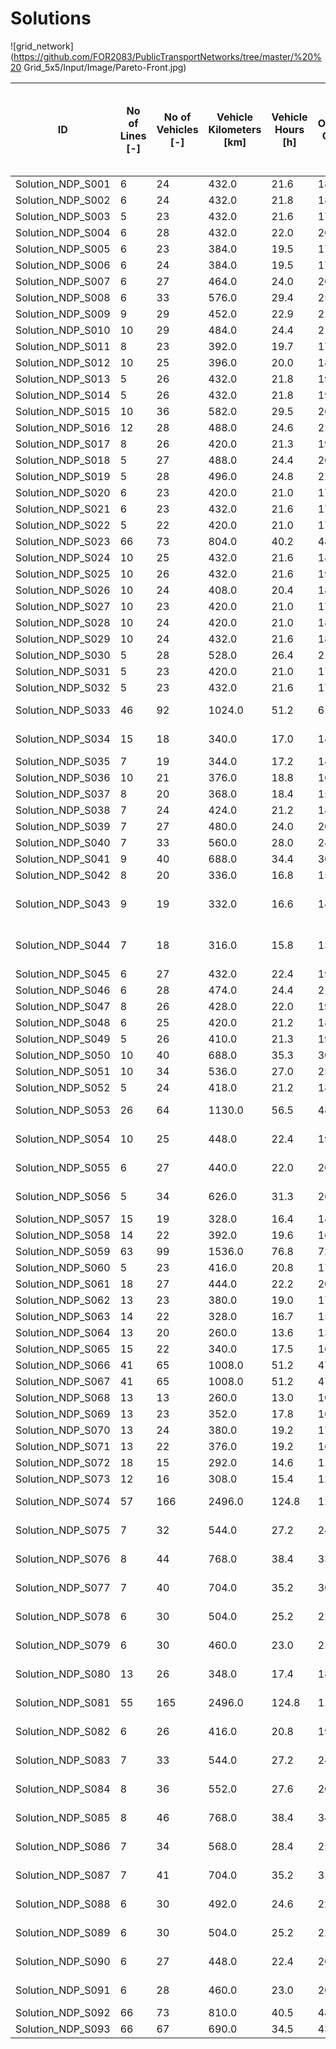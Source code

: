 # Solutions

![grid_network](https://github.com/FOR2083/PublicTransportNetworks/tree/master/%20%20 Grid_5x5/Input/Image/Pareto-Front.jpg)

| ID				| No of Lines [-]	| No of Vehicles [-]	| Vehicle Kilometers [km]	| Vehicle Hours [h]	| Operating Cost [$]	| Mean Perceived Journey Time [min] (Shortest Path)	| Solution Title
| ---				| ---				| ---					| ---						| ---				| ---					| ---												| ---
|Solution_NDP_S001	|6	|24	|432.0	|21.6	|1848.0	|21.3	|P_1_1	|
|Solution_NDP_S002	|6	|24	|432.0	|21.8	|1848.0	|20.9	|P_1_2	|
|Solution_NDP_S003	|5	|23	|432.0	|21.6	|1798.0	|22.8	|P_2_1	|
|Solution_NDP_S004	|6	|28	|432.0	|22.0	|2048.0	|21.0	|A_1_1	|
|Solution_NDP_S005	|6	|23	|384.0	|19.5	|1726.0	|20.7	|A_1_2	|
|Solution_NDP_S006	|6	|24	|384.0	|19.5	|1776.0	|20.8	|A_1_2_2Freq	|
|Solution_NDP_S007	|6	|27	|464.0	|24.0	|2046.0	|25.7	|A_1_3	|
|Solution_NDP_S008	|6	|33	|576.0	|29.4	|2514.0	|25.2	|A_1_3_2Freq	|
|Solution_NDP_S009	|9	|29	|452.0	|22.9	|2128.0	|21.8	|A_1_4	|
|Solution_NDP_S010	|10	|29	|484.0	|24.4	|2176.0	|21.0	|A_1_4_2Freq	|
|Solution_NDP_S011	|8	|23	|392.0	|19.7	|1738.0	|19.5	|A_1_5	|
|Solution_NDP_S012	|10	|25	|396.0	|20.0	|1844.0	|19.5	|A_1_5_2Freq	|
|Solution_NDP_S013	|5	|26	|432.0	|21.8	|1948.0	|22.4	|A_2_1	|
|Solution_NDP_S014	|5	|26	|432.0	|21.8	|1948.0	|22.4	|A_2_2	|
|Solution_NDP_S015	|10	|36	|582.0	|29.5	|2673.0	|20.4	|A_2_3	|
|Solution_NDP_S016	|12	|28	|488.0	|24.6	|2132.0	|21.7	|A_2_4	|
|Solution_NDP_S017	|8	|26	|420.0	|21.3	|1930.0	|20.4	|A_2_5	|
|Solution_NDP_S018	|5	|27	|488.0	|24.4	|2082.0	|21.0	|P_1_3	|
|Solution_NDP_S019	|5	|28	|496.0	|24.8	|2144.0	|21.1	|P_1_4	|
|Solution_NDP_S020	|6	|23	|420.0	|21.0	|1780.0	|21.5	|P_1_5	|
|Solution_NDP_S021	|6	|23	|432.0	|21.6	|1798.0	|21.2	|P_1_6	|
|Solution_NDP_S022	|5	|22	|420.0	|21.0	|1730.0	|24.0	|P2.1703271140-CLi-22Fzge	|
|Solution_NDP_S023	|66	|73	|804.0	|40.2	|4856.0	|15.4	|P_1_8	|
|Solution_NDP_S024	|10	|25	|432.0	|21.6	|1898.0	|23.0	|Liniennetz1	|
|Solution_NDP_S025	|10	|26	|432.0	|21.6	|1948.0	|21.4	|Optimierung1.1	|
|Solution_NDP_S026	|10	|24	|408.0	|20.4	|1812.0	|21.0	|Optimierung1.2	|
|Solution_NDP_S027	|10	|23	|420.0	|21.0	|1780.0	|21.4	|Optimierung1.3	|
|Solution_NDP_S028	|10	|24	|420.0	|21.0	|1830.0	|20.9	|Optimierung1.2.1	|
|Solution_NDP_S029	|10	|24	|432.0	|21.6	|1848.0	|21.1	|Optimierung1.3.1	|
|Solution_NDP_S030	|5	|28	|528.0	|26.4	|2192.0	|22.2	|Liniennetz2	|
|Solution_NDP_S031	|5	|23	|420.0	|21.0	|1780.0	|22.2	|Optimierung3.1	|
|Solution_NDP_S032	|5	|23	|432.0	|21.6	|1798.0	|22.0	|Optimierung3.2	|
|Solution_NDP_S033	|46	|92	|1024.0	|51.2	|6136.0	|15.4	|Tree_K_P_2_dir_MATCH_vs-first	|
|Solution_NDP_S034	|15	|18	|340.0	|17.0	|1410.0	|19.3	|Tree_P_1_mult-cost-dir_MATCH_0.2_vs-first	|
|Solution_NDP_S035	|7	|19	|344.0	|17.2	|1466.0	|24.2	|P2.1709070715-CLi-19Fzge	|
|Solution_NDP_S036	|10	|21	|376.0	|18.8	|1614.0	|24.8	|P2.1709101115-CLi-21Fzge	|
|Solution_NDP_S037	|8	|20	|368.0	|18.4	|1552.0	|25.1	|P2.1709121430-CLi-20Fzge	|
|Solution_NDP_S038	|7	|24	|424.0	|21.2	|1836.0	|19.9	|P2.1709121600-CLi-24Fzge	|
|Solution_NDP_S039	|7	|27	|480.0	|24.0	|2070.0	|19.5	|P2.1709111630-CLi-27Fzge	|
|Solution_NDP_S040	|7	|33	|560.0	|28.0	|2490.0	|18.6	|P2.1709111720-CLi-33Fzge	|
|Solution_NDP_S041	|9	|40	|688.0	|34.4	|3032.0	|17.5	|P2.1709111430-CLi-43Fzge	|
|Solution_NDP_S042	|8	|20	|336.0	|16.8	|1504.0	|25.2	|P2.1710281645-CLi-20Fzge	|
|Solution_NDP_S043	|9	|19	|332.0	|16.6	|1448.0	|23.8	|ZIB-GitterBaum1.sol.1711160900-CLi-19Fzge	|
|Solution_NDP_S044	|7	|18	|316.0	|15.8	|1374.0	|23.3	|ZIB-GitterBaum1.sol.1711160845-CLi-18Fzge	|
|Solution_NDP_S045	|6	|27	|432.0	|22.4	|1998.0	|21.2	|A_1_2_free_system_frequencies	|
|Solution_NDP_S046	|6	|28	|474.0	|24.4	|2111.0	|25.8	|A_1_3_free_system_frequencies	|
|Solution_NDP_S047	|8	|26	|428.0	|22.0	|1942.0	|53620.6	|A_1_4_free_system_frequencies	|
|Solution_NDP_S048	|6	|25	|420.0	|21.2	|1880.0	|21.0	|A_1_5_free_system_frequencies	|
|Solution_NDP_S049	|5	|26	|410.0	|21.3	|1915.0	|22.7	|A_2_2_free_system_frequencies	|
|Solution_NDP_S050	|10	|40	|688.0	|35.3	|3032.0	|20.4	|A_2_3_free_system_frequencies	|
|Solution_NDP_S051	|10	|34	|536.0	|27.0	|2504.0	|23.0	|A_2_4_free_system_frequencies	|
|Solution_NDP_S052	|5	|24	|418.0	|21.2	|1827.0	|22.5	|A_2_5_free_system_frequencies	|
|Solution_NDP_S053	|26	|64	|1130.0	|56.5	|4895.0	|15.6	|Tree_K_P_2_dir_MATCH_vs-first_free_sf	|
|Solution_NDP_S054	|10	|25	|448.0	|22.4	|1922.0	|19.7	|Tree_P_1_mult-cost-dir_MATCH_0.2_vs-first_sf_2	|
|Solution_NDP_S055	|6	|27	|440.0	|22.0	|2010.0	|20.5	|Tree_P_1_mult-cost-dir_MATCH_0.2_vs-first_sf_3	|
|Solution_NDP_S056	|5	|34	|626.0	|31.3	|2639.0	|20.3	|Tree_P_1_mult-cost-dir_MATCH_0.2_vs-first_sf_5	|
|Solution_NDP_S057	|15	|19	|328.0	|16.4	|1442.0	|19.3	|A_1_4_1_2_1-vs-first	|
|Solution_NDP_S058	|14	|22	|392.0	|19.6	|1688.0	|17.0	|A_3b_9_3-0.5-_2_1-vs-first	|
|Solution_NDP_S059	|63	|99	|1536.0	|76.8	|7254.0	|15.4	|A_3r_4_2_2_1-vs-first	|
|Solution_NDP_S060	|5	|23	|416.0	|20.8	|1774.0	|20.4	|A_3r_5_1_2_1-vs-first	|
|Solution_NDP_S061	|18	|27	|444.0	|22.2	|2016.0	|16.1	|A_3r_9_3-0.3-_2_1-vs-first	|
|Solution_NDP_S062	|13	|23	|380.0	|19.0	|1720.0	|17.1	|A_3r_9_3-0.5-_2_1-vs-first	|
|Solution_NDP_S063	|14	|22	|328.0	|16.7	|1592.0	|19.2	|A_2r_4_1_1_1	|
|Solution_NDP_S064	|13	|20	|260.0	|13.6	|1390.0	|19.3	|A_3r_9_3-0.3-_3_1	|
|Solution_NDP_S065	|15	|22	|340.0	|17.5	|1610.0	|18.9	|A_5_7_3-0.2-_3_1	|
|Solution_NDP_S066	|41	|65	|1008.0	|51.2	|4762.0	|15.4	|A_5_9_2_3_1	|
|Solution_NDP_S067	|41	|65	|1008.0	|51.2	|4762.0	|15.4	|A_5_9_2_3_2	|
|Solution_NDP_S068	|13	|13	|260.0	|13.0	|1040.0	|20.6	|A_4_0_4_2_2	|
|Solution_NDP_S069	|13	|23	|352.0	|17.8	|1678.0	|20.0	|A_3r_7_1_3_1	|
|Solution_NDP_S070	|13	|24	|380.0	|19.2	|1770.0	|16.8	|A_3r_9_3-0.5-_3-300-_2	|
|Solution_NDP_S071	|13	|22	|376.0	|19.2	|1664.0	|17.0	|A_3r_9_3-0.5-_3_1	|
|Solution_NDP_S072	|18	|15	|292.0	|14.6	|1188.0	|26.8	|P2.1809032230-CLi-15Fzge	|
|Solution_NDP_S073	|12	|16	|308.0	|15.4	|1262.0	|23.7	|P2.1808300850-CLi-16Fzge	|
|Solution_NDP_S074	|57	|166	|2496.0	|124.8	|12044.0	|16.9	|RB_Schilling_2019-03-04_144935	|
|Solution_NDP_S075	|7	|32	|544.0	|27.2	|2416.0	|21.1	|RB_Schilling_2019-03-04_152648	|
|Solution_NDP_S076	|8	|44	|768.0	|38.4	|3352.0	|19.3	|RB_Schilling_2019-03-06_122323	|
|Solution_NDP_S077	|7	|40	|704.0	|35.2	|3056.0	|19.7	|RB_Schilling_2019-03-06_135420	|
|Solution_NDP_S078	|6	|30	|504.0	|25.2	|2256.0	|21.2	|RB_Schilling_2019-03-15_152810	|
|Solution_NDP_S079	|6	|30	|460.0	|23.0	|2190.0	|22.2	|RB_Schilling_2019-03-15_154315	|
|Solution_NDP_S080	|13	|26	|348.0	|17.4	|1822.0	|19.4	|RB_Schilling_2019-03-04_144935_LT	|
|Solution_NDP_S081	|55	|165	|2496.0	|124.8	|11994.0	|16.9	|RB_Schilling_2019-03-04_144935_LT_fixed	|
|Solution_NDP_S082	|6	|26	|416.0	|20.8	|1924.0	|20.6	|RB_Schilling_2019-03-04_152648_LT	|
|Solution_NDP_S083	|7	|33	|544.0	|27.2	|2466.0	|20.4	|RB_Schilling_2019-03-04_152648_LT_fixed	|
|Solution_NDP_S084	|8	|36	|552.0	|27.6	|2628.0	|18.9	|RB_Schilling_2019-03-06_122323_LT	|
|Solution_NDP_S085	|8	|46	|768.0	|38.4	|3452.0	|18.9	|RB_Schilling_2019-03-06_122323_LT_fixed	|
|Solution_NDP_S086	|7	|34	|568.0	|28.4	|2552.0	|18.8	|RB_Schilling_2019-03-06_135420_LT	|
|Solution_NDP_S087	|7	|41	|704.0	|35.2	|3106.0	|19.0	|RB_Schilling_2019-03-06_135420_LT_fixed	|
|Solution_NDP_S088	|6	|30	|492.0	|24.6	|2238.0	|20.8	|RB_Schilling_2019-03-15_152810_LT	|
|Solution_NDP_S089	|6	|30	|504.0	|25.2	|2256.0	|20.9	|RB_Schilling_2019-03-15_152810_LT_fixed	|
|Solution_NDP_S090	|6	|27	|448.0	|22.4	|2022.0	|21.8	|RB_Schilling_2019-03-15_154315_LT	|
|Solution_NDP_S091	|6	|28	|460.0	|23.0	|2090.0	|21.8	|RB_Schilling_2019-03-15_154315_LT_fixed	|
|Solution_NDP_S092	|66	|73	|810.0	|40.5	|4865.0	|15.4	|A_RS_Pooling_Len	|
|Solution_NDP_S093	|66	|67	|690.0	|34.5	|4385.0	|15.4	|A_RS_Pooling_No	|
